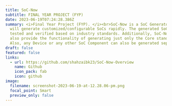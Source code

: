 ```yaml
---
title: SoC-Now
subtitle: FINAL YEAR PROJECT (FYP)
date: 2023-06-19T07:24:28.386Z
summary: <i>Final Year Project (FYP). </i><br>SoC-Now is a SoC Generator that
  will generate customized/configurable SoCs rapidly. The generated SoC will be
  tested and verified based on industry standards. Additionally, SoC-Now will
  also provide the functionality of generating just only the Core standalone.
  Also, any Device or any other SoC Component can also be generated separately.
draft: false
featured: false
links:
  - url: https://github.com/shahzaibk23/SoC-Now-Overview
    name: Github
    icon_pack: fab
    icon: github
image:
  filename: screenshot-2023-06-19-at-12.28.06-pm.png
  focal_point: Smart
  preview_only: false
---
```

